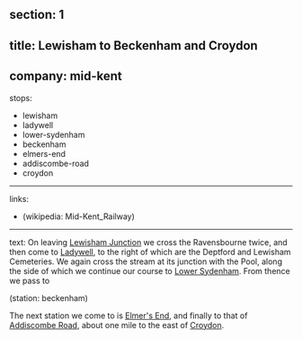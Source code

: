 ﻿section: 1
----
title: Lewisham to Beckenham and Croydon
----
company: mid-kent
----
stops:
- lewisham
- ladywell
- lower-sydenham
- beckenham
- elmers-end
- addiscombe-road
- croydon
----
links:
- (wikipedia: Mid-Kent_Railway)
----
text: On leaving [Lewisham Junction](/stations/lewisham) we cross the Ravensbourne twice, and then come to [Ladywell](/stations/ladywell), to the right of which are the Deptford and Lewisham Cemeteries. We again cross the stream at its junction with the Pool, along the side of which we continue our course to [Lower Sydenham](/stations/lower-sydenham). From thence we pass to

(station: beckenham)

The next station we come to is [Elmer's End](/stations/elmers-end), and finally to that of [Addiscombe Road](/stations/addiscombe-road), about one mile to the east of [Croydon](/stations/croydon).

